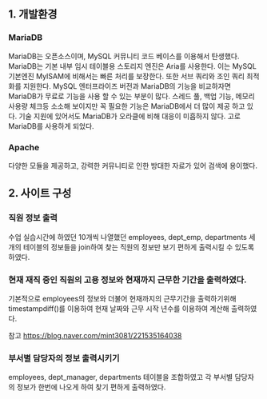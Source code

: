 ## 1. 개발환경
### MariaDB
MariaDB는 오픈소스이며,  MySQL 커뮤니티 코드 베이스를 이용해서 탄생했다. 
MariaDB는 기본 내부 임시 테이블용 스토리지 엔진은 Aria를 사용한다.  이는 MySQL 기본엔진 MyISAM에 비해서는 빠른 처리를 보장한다.
또한 서브 쿼리와 조인 쿼리 최적화를 지원한다.
MySQL 엔터프라이즈 버전과 MariaDB의 기능을 비교하자면 MariaDB가 무료로 기능을 사용 할 수 있는 부분이 많다.
스레드 풀, 백업 기능, 메모리 사용량 체크등 소소해 보이지만 꼭 필요한 기능은 MariaDB에서 더 많이 제공 하고 있다.
기술 지원에 있어서도 MariaDB가 오라클에 비해 대응이 미흡하지 않다. 고로 MariaDB를 사용하게 되었다.

### Apache
다양한 모듈을 제공하고, 강력한 커뮤니티로 인한 방대한 자료가 있어 검색에 용이했다.

## 2. 사이트 구성 
### 직원 정보 출력
수업 실습시간에 하였던 10개씩 나열했던 
employees, dept_emp, departments 세 개의 테이블의 정보들을 join하여 찾는 직원의 정보만
보기 편하게 출력시킬 수 있도록 하였다.


### 현재 재직 중인 직원의 고용 정보와 현재까지 근무한 기간을 출력하였다.
기본적으로 employees의 정보와 더불어 현재까지의 근무기간을 출력하기위해
timestampdiff()를 이용하여 현재 날짜와 근무 시작 년수를 이용하여 계산해 출력하였다. 

참고 https://blog.naver.com/mint3081/221535164038


### 부서별 담당자의  정보 출력시키기
 employees, dept_manager, departments 테이블을 조합하였고
 각 부서별 담당자의 정보가  한번에 나오게 하여 찾기 편하게 출력하였다. 






